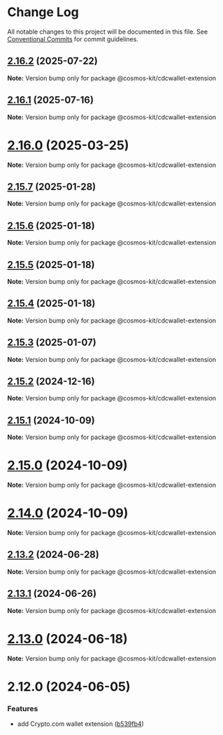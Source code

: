 # Change Log

All notable changes to this project will be documented in this file.
See [Conventional Commits](https://conventionalcommits.org) for commit guidelines.

## [2.16.2](https://github.com/hyperweb-io/cosmos-kit/compare/@cosmos-kit/cdcwallet-extension@2.16.1...@cosmos-kit/cdcwallet-extension@2.16.2) (2025-07-22)

**Note:** Version bump only for package @cosmos-kit/cdcwallet-extension





## [2.16.1](https://github.com/hyperweb-io/cosmos-kit/compare/@cosmos-kit/cdcwallet-extension@2.16.0...@cosmos-kit/cdcwallet-extension@2.16.1) (2025-07-16)

**Note:** Version bump only for package @cosmos-kit/cdcwallet-extension





# [2.16.0](https://github.com/hyperweb-io/cosmos-kit/compare/@cosmos-kit/cdcwallet-extension@2.15.7...@cosmos-kit/cdcwallet-extension@2.16.0) (2025-03-25)

**Note:** Version bump only for package @cosmos-kit/cdcwallet-extension

## [2.15.7](https://github.com/hyperweb-io/cosmos-kit/compare/@cosmos-kit/cdcwallet-extension@2.15.6...@cosmos-kit/cdcwallet-extension@2.15.7) (2025-01-28)

**Note:** Version bump only for package @cosmos-kit/cdcwallet-extension

## [2.15.6](https://github.com/hyperweb-io/cosmos-kit/compare/@cosmos-kit/cdcwallet-extension@2.15.5...@cosmos-kit/cdcwallet-extension@2.15.6) (2025-01-18)

**Note:** Version bump only for package @cosmos-kit/cdcwallet-extension

## [2.15.5](https://github.com/hyperweb-io/cosmos-kit/compare/@cosmos-kit/cdcwallet-extension@2.15.4...@cosmos-kit/cdcwallet-extension@2.15.5) (2025-01-18)

**Note:** Version bump only for package @cosmos-kit/cdcwallet-extension

## [2.15.4](https://github.com/hyperweb-io/cosmos-kit/compare/@cosmos-kit/cdcwallet-extension@2.15.3...@cosmos-kit/cdcwallet-extension@2.15.4) (2025-01-18)

**Note:** Version bump only for package @cosmos-kit/cdcwallet-extension

## [2.15.3](https://github.com/hyperweb-io/cosmos-kit/compare/@cosmos-kit/cdcwallet-extension@2.15.2...@cosmos-kit/cdcwallet-extension@2.15.3) (2025-01-07)

**Note:** Version bump only for package @cosmos-kit/cdcwallet-extension

## [2.15.2](https://github.com/hyperweb-io/cosmos-kit/compare/@cosmos-kit/cdcwallet-extension@2.15.1...@cosmos-kit/cdcwallet-extension@2.15.2) (2024-12-16)

**Note:** Version bump only for package @cosmos-kit/cdcwallet-extension

## [2.15.1](https://github.com/hyperweb-io/cosmos-kit/compare/@cosmos-kit/cdcwallet-extension@2.15.0...@cosmos-kit/cdcwallet-extension@2.15.1) (2024-10-09)

**Note:** Version bump only for package @cosmos-kit/cdcwallet-extension

# [2.15.0](https://github.com/hyperweb-io/cosmos-kit/compare/@cosmos-kit/cdcwallet-extension@2.14.0...@cosmos-kit/cdcwallet-extension@2.15.0) (2024-10-09)

**Note:** Version bump only for package @cosmos-kit/cdcwallet-extension

# [2.14.0](https://github.com/hyperweb-io/cosmos-kit/compare/@cosmos-kit/cdcwallet-extension@2.13.2...@cosmos-kit/cdcwallet-extension@2.14.0) (2024-10-09)

**Note:** Version bump only for package @cosmos-kit/cdcwallet-extension

## [2.13.2](https://github.com/hyperweb-io/cosmos-kit/compare/@cosmos-kit/cdcwallet-extension@2.13.1...@cosmos-kit/cdcwallet-extension@2.13.2) (2024-06-28)

**Note:** Version bump only for package @cosmos-kit/cdcwallet-extension

## [2.13.1](https://github.com/hyperweb-io/cosmos-kit/compare/@cosmos-kit/cdcwallet-extension@2.13.0...@cosmos-kit/cdcwallet-extension@2.13.1) (2024-06-26)

**Note:** Version bump only for package @cosmos-kit/cdcwallet-extension

# [2.13.0](https://github.com/hyperweb-io/cosmos-kit/compare/@cosmos-kit/cdcwallet-extension@2.12.0...@cosmos-kit/cdcwallet-extension@2.13.0) (2024-06-18)

**Note:** Version bump only for package @cosmos-kit/cdcwallet-extension

# 2.12.0 (2024-06-05)

### Features

- add Crypto.com wallet extension ([b539fb4](https://github.com/hyperweb-io/cosmos-kit/commit/b539fb4e7939b60918b916e0b270f91f2c17d4f0))
